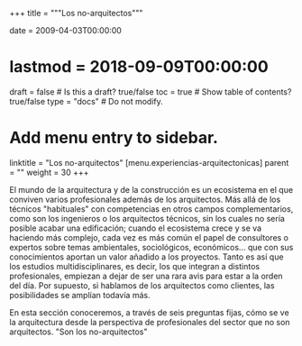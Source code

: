 +++
title = """Los no-arquitectos"""

date = 2009-04-03T00:00:00
# lastmod = 2018-09-09T00:00:00

draft = false  # Is this a draft? true/false
toc = true  # Show table of contents? true/false
type = "docs"  # Do not modify.

# Add menu entry to sidebar.
linktitle = "Los no-arquitectos"
[menu.experiencias-arquitectonicas]
  parent = ""
  weight = 30
+++

El mundo de la arquitectura y de la construcción es un ecosistema en el que conviven varios profesionales además de los arquitectos. Más allá de los técnicos "habituales" con competencias en otros campos complementarios, como son los ingenieros o los arquitectos técnicos, sin los cuales no sería posible acabar una edificación; cuando el ecosistema crece y se va haciendo más complejo, cada vez es más común el papel de consultores o expertos sobre temas ambientales, sociológicos, económicos... que con sus conocimientos aportan un valor añadido a los proyectos. Tanto es así que los estudios multidisciplinares, es decir, los que integran a distintos profesionales, empiezan a dejar de ser una rara avis para estar a la orden del día. Por supuesto, si hablamos de los arquitectos como clientes, las posibilidades se amplían todavía más.

En esta sección conoceremos, a través de seis preguntas fijas, cómo se ve la arquitectura desde la perspectiva de profesionales del sector que no son arquitectos. "Son los no-arquitectos"
